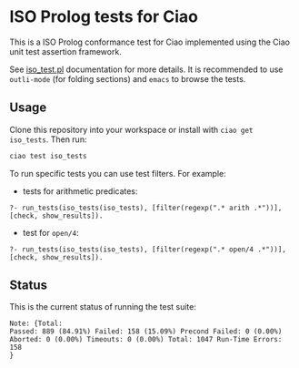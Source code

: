 # ISO Prolog tests for Ciao

This is a ISO Prolog conformance test for Ciao implemented using the
Ciao unit test assertion framework.

See [iso_test.pl](src/iso_tests.pl) documentation for more details.
It is recommended to use `outli-mode` (for folding sections) and
`emacs` to browse the tests.

## Usage

Clone this repository into your workspace or install with `ciao get
iso_tests`. Then run:
```sh
ciao test iso_tests
```

To run specific tests you can use test filters. For example:

 - tests for arithmetic predicates:
```
?- run_tests(iso_tests(iso_tests), [filter(regexp(".* arith .*"))], [check, show_results]).
```

 - test for `open/4`:
```
?- run_tests(iso_tests(iso_tests), [filter(regexp(".* open/4 .*"))], [check, show_results]).
```

## Status

This is the current status of running the test suite:
```
Note: {Total:
Passed: 889 (84.91%) Failed: 158 (15.09%) Precond Failed: 0 (0.00%) Aborted: 0 (0.00%) Timeouts: 0 (0.00%) Total: 1047 Run-Time Errors: 158
}
```

